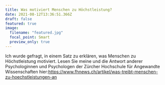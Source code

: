 ```yaml
---
title: Was motiviert Menschen zu Höchstleistung?
date: 2021-08-12T13:36:51.366Z
draft: false
featured: true
image:
  filename: "featured.jpg"
  focal_point: Smart
  preview_only: true
---
```

Ich wurde gefragt, in einem Satz zu erklären, was Menschen zu Höchstleistung motiviert. Lesen Sie meine und die Antwort anderer Psychologinnen und Psychologen der Zürcher Hochschule für Angewandte Wissenschaften hier:https://www.fhnews.ch/artikel/was-treibt-menschen-zu-hoechstleistungen-an 
